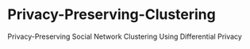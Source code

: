 # Privacy-Preserving-Clustering
Privacy-Preserving Social Network Clustering Using Differential Privacy
